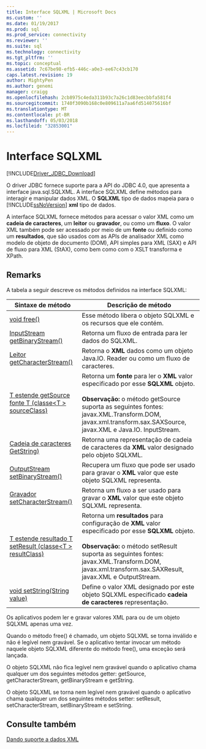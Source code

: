 ```yaml
---
title: Interface SQLXML | Microsoft Docs
ms.custom: ''
ms.date: 01/19/2017
ms.prod: sql
ms.prod_service: connectivity
ms.reviewer: ''
ms.suite: sql
ms.technology: connectivity
ms.tgt_pltfrm: ''
ms.topic: conceptual
ms.assetid: 7c67be98-efb5-446c-a0e3-ee67c43cb170
caps.latest.revision: 19
author: MightyPen
ms.author: genemi
manager: craigg
ms.openlocfilehash: 2cb8975c4eda311b93c7a26c1d83eecbbfa581f4
ms.sourcegitcommit: 1740f3090b168c0e809611a7aa6fd514075616bf
ms.translationtype: MT
ms.contentlocale: pt-BR
ms.lasthandoff: 05/03/2018
ms.locfileid: "32853001"
---
```

# <a name="sqlxml-interface"></a>Interface SQLXML
[!INCLUDE[Driver_JDBC_Download](../../includes/driver_jdbc_download.md)]

  O driver JDBC fornece suporte para a API do JDBC 4.0, que apresenta a interface java.sql.SQLXML. A interface SQLXML define métodos para interagir e manipular dados XML. O **SQLXML** tipo de dados mapeia para o [!INCLUDE[ssNoVersion](../../includes/ssnoversion_md.md)] **xml** tipo de dados.  
  
 A interface SQLXML fornece métodos para acessar o valor XML como um **cadeia de caracteres**, um **leitor** ou **gravador**, ou como um **fluxo**. O valor XML também pode ser acessado por meio de um **fonte** ou definido como um **resultados**, que são usados com as APIs de analisador XML como modelo de objeto de documento (DOM), API simples para XML (SAX) e API de fluxo para XML (StAX), como bem como com o XSLT transforma e XPath.  
  
## <a name="remarks"></a>Remarks  
 A tabela a seguir descreve os métodos definidos na interface SQLXML:  
  
|Sintaxe de método|Descrição de método|  
|-------------------|------------------------|  
|[void free()](http://go.microsoft.com/fwlink/?LinkId=131685)|Esse método libera o objeto SQLXML e os recursos que ele contém.|  
|[InputStream getBinaryStream()](http://go.microsoft.com/fwlink/?LinkId=131754)|Retorna um fluxo de entrada para ler dados do SQLXML.|  
|[Leitor getCharacterStream()](http://go.microsoft.com/fwlink/?LinkId=131755)|Retorna o **XML** dados como um objeto Java.IO. Reader ou como um fluxo de caracteres.|  
|[T estende getSource fonte T (classe\<T > sourceClass)](http://go.microsoft.com/fwlink/?LinkId=131756)|Retorna um **fonte** para ler o **XML** valor especificado por esse **SQLXML** objeto.<br /><br /> **Observação:** o método getSource suporta as seguintes fontes: javax.XML.Transform.DOM, javax.xml.transform.sax.SAXSource, javax.XML e Java.IO. InputStream.|  
|[Cadeia de caracteres GetString)](http://go.microsoft.com/fwlink/?LinkId=131757)|Retorna uma representação de cadeia de caracteres da **XML** valor designado pelo objeto SQLXML.|  
|[OutputStream setBinaryStream()](http://go.microsoft.com/fwlink/?LinkId=131758)|Recupera um fluxo que pode ser usado para gravar o **XML** valor que este objeto SQLXML representa.|  
|[Gravador setCharacterStream()](http://go.microsoft.com/fwlink/?LinkId=131759)|Retorna um fluxo a ser usado para gravar o **XML** valor que este objeto SQLXML representa.|  
|[T estende resultado T setResult (classe\<T > resultClass)](http://go.microsoft.com/fwlink/?LinkId=131760)|Retorna um **resultados** para configuração de **XML** valor especificado por esse **SQLXML** objeto.<br /><br /> **Observação:** o método setResult suporta as seguintes fontes: javax.XML.Transform.DOM, javax.xml.transform.sax.SAXResult, javax.XML e OutputStream.|  
|[void setString(String value)](http://go.microsoft.com/fwlink/?LinkId=131762)|Define o valor XML designado por este objeto SQLXML especificado **cadeia de caracteres** representação.|  
  
 Os aplicativos podem ler e gravar valores XML para ou de um objeto SQLXML apenas uma vez.  
  
 Quando o método free() é chamado, um objeto SQLXML se torna inválido e não é legível nem gravável. Se o aplicativo tentar invocar um método naquele objeto SQLXML diferente do método free(), uma exceção será lançada.  
  
 O objeto SQLXML não fica legível nem gravável quando o aplicativo chama qualquer um dos seguintes métodos getter: getSource, getCharacterStream, getBinaryStream e getString.  
  
 O objeto SQLXML se torna nem legível nem gravável quando o aplicativo chama qualquer um dos seguintes métodos setter: setResult, setCharacterStream, setBinaryStream e setString.  
  
## <a name="see-also"></a>Consulte também  
 [Dando suporte a dados XML](../../connect/jdbc/supporting-xml-data.md)  
  
  
